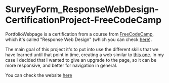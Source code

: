 # SurveyForm_ResponseWebDesign-CertificationProject-FreeCodeCamp

PortfolioWebpage is a certification from a course from [FreeCodeCamp](https://www.freecodecamp.org), which it's called "Response Web Design" (which you can check [here](https://www.freecodecamp.org/learn/2022/responsive-web-design/)).

The main goal of this project it's to put into use the different skills that we have learned until that point in time, creating a web similar to [this one]([https://personal-portfolio.freecodecamp.rocks](https://survey-form.freecodecamp.rocks)).
In my case I decided that I wanted to give an upgrade to the page, so it can be more responsive, and better for navigation in general.

You can check the website [here](https://survey-form-freecodecamp.onrender.com)
